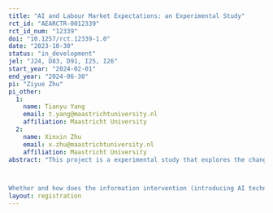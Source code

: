 ```yaml
---
title: "AI and Labour Market Expectations: an Experimental Study"
rct_id: "AEARCTR-0012339"
rct_id_num: "12339"
doi: "10.1257/rct.12339-1.0"
date: "2023-10-30"
status: "in_development"
jel: "J24, D83, D91, I25, I26"
start_year: "2024-02-01"
end_year: "2024-06-30"
pi: "Ziyue Zhu"
pi_other:
  1:
    name: Tianyu Yang
    email: t.yang@maastrichtuniversity.nl
    affiliation: Maastricht University
  2:
    name: Xinxin Zhu
    email: x.zhu@maastrichtuniversity.nl
    affiliation: Maastricht University
abstract: "This project is a experimental study that explores the changes of labor market expectations of students when given information intervention. It aims to answer the following research question:

Whether and how does the information intervention (introducing AI technology, particularly Large Language Model (LLM), e.g. ChatGPT) affect vocational post-secondary students’ career choice and labor market expectations."
layout: registration
---
```


